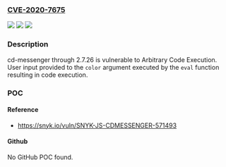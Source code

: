 ### [CVE-2020-7675](https://cve.mitre.org/cgi-bin/cvename.cgi?name=CVE-2020-7675)
![](https://img.shields.io/static/v1?label=Product&message=cd-messenger&color=blue)
![](https://img.shields.io/static/v1?label=Version&message=n%2Fa&color=blue)
![](https://img.shields.io/static/v1?label=Vulnerability&message=Arbitrary%20Code%20Execution&color=brighgreen)

### Description

cd-messenger through 2.7.26 is vulnerable to Arbitrary Code Execution. User input provided to the `color` argument executed by the `eval` function resulting in code execution.

### POC

#### Reference
- https://snyk.io/vuln/SNYK-JS-CDMESSENGER-571493

#### Github
No GitHub POC found.

